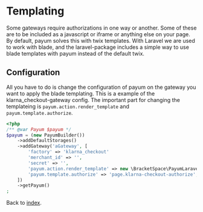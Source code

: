 # Templating

Some gateways require authorizations in one way or another. Some of these are to be included as a javascript
or iframe or anything else on your page. By default, payum solves this with twix templates. With Laravel
we are used to work with blade, and the laravel-package includes a simple way to use blade templates
with payum instead of the default twix.

## Configuration

All you have to do is change the configuration of payum on the gateway you want to apply the blade templating.
This is a example of the klarna_checkout-gateway config. The important part for changing the templateing is
`payum.action.render_template` and `payum.template.authorize`.

```php
<?php
/** @var Payum $payum */
$payum = (new PayumBuilder())
    ->addDefaultStorages()
    ->addGateway('aGateway', [
        'factory' => 'klarna_checkout'
        'merchant_id' => '',
        'secret' => '',
        'payum.action.render_template' => new \BracketSpace\PayumLaravelPackage\Action\RenderTemplateAction(), // Activates blade templating
        'payum.template.authorize' => 'page.klarna-checkout-authorize', // Your custom blade-template
    ])
    ->getPayum()
;
```

Back to [index](index.md).
